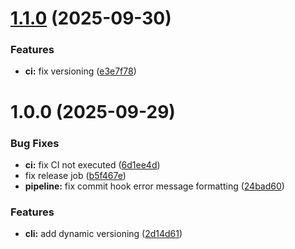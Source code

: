 # [1.1.0](https://github.com/cloudvlad/graphdbcli/compare/v1.0.0...v1.1.0) (2025-09-30)


### Features

* **ci:** fix versioning ([e3e7f78](https://github.com/cloudvlad/graphdbcli/commit/e3e7f78fba5d0d9d454003913d78201045df0760))

# 1.0.0 (2025-09-29)


### Bug Fixes

* **ci:** fix CI not executed ([6d1ee4d](https://github.com/cloudvlad/graphdbcli/commit/6d1ee4d1ea8789b7d833c47adf6f79ede1654112))
* fix release job ([b5f467e](https://github.com/cloudvlad/graphdbcli/commit/b5f467e14aedbd0a571c8d3d6ef024e26c4b7f83))
* **pipeline:** fix commit hook error message formatting ([24bad60](https://github.com/cloudvlad/graphdbcli/commit/24bad600d153629d51f01d6510f1157134a5dc3e))


### Features

* **cli:** add dynamic versioning ([2d14d61](https://github.com/cloudvlad/graphdbcli/commit/2d14d616a1585165fb8db7eb0fa1142f964027b0))
